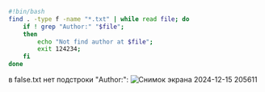```bash
#!bin/bash
find . -type f -name "*.txt" | while read file; do
    if ! grep "Author:" "$file";
    then
        echo "Not find author at $file";
        exit 124234;
    fi
done
```

в false.txt нет подстроки "Author:":
![Снимок экрана 2024-12-15 205611](https://github.com/user-attachments/assets/a424fb6c-ecac-424d-8cf7-dd6897abb386)

